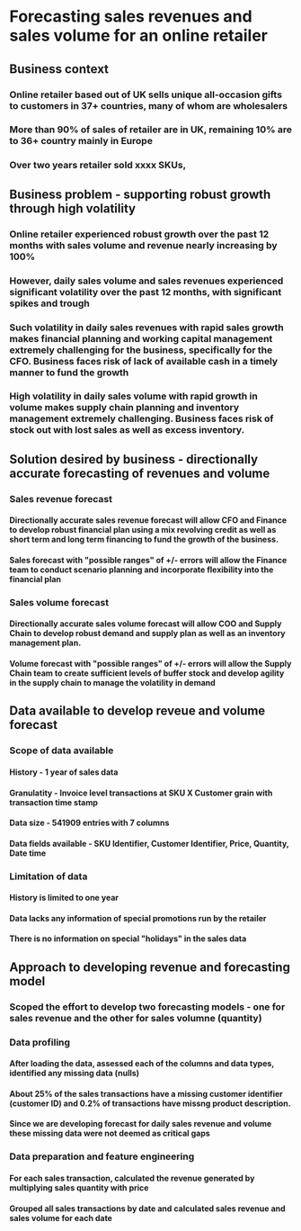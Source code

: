 # Forecasting sales revenues and sales volume for an online retailer

## Business context
### Online retailer based out of UK sells unique all-occasion gifts to customers in 37+ countries, many of whom are wholesalers
### More than 90% of sales of retailer are in UK, remaining 10% are to 36+ country mainly in Europe
### Over two years retailer sold xxxx SKUs, 

## Business problem - supporting robust growth through high volatility
### Online retailer experienced robust growth over the past 12 months with sales volume and revenue nearly increasing by 100%
### However, daily sales volume and sales revenues experienced significant volatility over the past 12 months, with significant spikes and trough
### Such volatility in daily sales revenues with rapid sales growth makes financial planning and working capital management extremely challenging for the business, specifically for the CFO. Business faces risk of lack of available cash in a timely manner to fund the growth
### High volatility in daily sales volume with rapid growth in volume makes supply chain planning and inventory management extremely challenging. Business faces risk of stock out with lost sales as well as excess inventory.

## Solution desired by business - directionally accurate forecasting of revenues and volume
### Sales revenue forecast
#### Directionally accurate sales revenue forecast will allow CFO and Finance to develop robust financial plan using a mix revolving credit as well as short term and long term financing to fund the growth of the business.
#### Sales forecast with "possible ranges" of +/- errors will allow the Finance team to conduct scenario planning and incorporate flexibility into the financial plan

### Sales volume forecast
#### Directionally accurate sales volume forecast will allow COO and Supply Chain to develop robust demand and supply plan as well as an inventory management plan.
#### Volume forecast with "possible ranges" of +/- errors will allow the Supply Chain team to create sufficient levels of buffer stock and develop agility in the supply chain to manage the volatility in demand

## Data available to develop reveue and volume forecast
### Scope of data available
#### History - 1 year of sales data
#### Granulatity - Invoice level transactions at SKU X Customer grain with transaction time stamp
#### Data size - 541909 entries with 7 columns
#### Data fields available - SKU Identifier, Customer Identifier, Price, Quantity, Date time 

### Limitation of data
#### History is limited to one year
#### Data lacks any information of special promotions run by the retailer
#### There is no information on special "holidays" in the sales data

## Approach to developing revenue and forecasting model
### Scoped the effort to develop two forecasting models - one for sales revenue and the other for sales volumne (quantity)
### Data profiling
#### After loading the data, assessed each of the columns and data types, identified any missing data (nulls)
#### About 25% of the sales transactions have a missing customer identifier (customer ID) and 0.2% of transactions have missng product description.
#### Since we are developing forecast for daily sales revenue and volume these missing data were not deemed as critical gaps
### Data preparation and feature engineering
#### For each sales transaction, calculated the revenue generated by multiplying sales quantity with price
#### Grouped all sales transactions by date and calculated sales revenue and sales volume for each date


